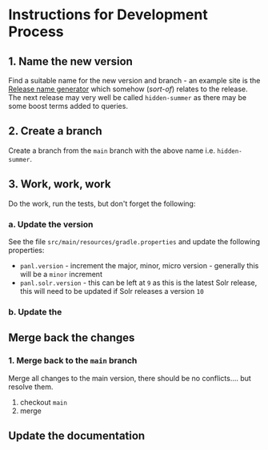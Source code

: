 # Instructions for Development Process

## 1. Name the new version 

Find a suitable name for the new version and branch - an example site is the [Release name generator](https://codesandbox.io/p/sandbox/release-name-generator-5ow5w?file=%2Fsrc%2Findex.js) 
which somehow (_sort-of_) relates to the release.  The next release may very well be called `hidden-summer` as there may 
be some boost terms added to queries.

## 2. Create a branch 

Create a branch from the `main` branch with the above name i.e. `hidden-summer`.

## 3. Work, work, work

Do the work, run the tests, but don't forget the following:

### a. Update the version

See the file `src/main/resources/gradle.properties` and update the following properties:

 - `panl.version` - increment the major, minor, micro version - generally this will be a `minor` increment
 - `panl.solr.version` - this can be left at `9` as this is the latest Solr release, this will need to be updated if Solr releases a version `10`

### b. Update the 

## Merge back the changes

### 1. Merge back to the `main` branch

Merge all changes to the main version, there should be no conflicts....  but resolve them.

1. checkout `main`
2. merge

## Update the documentation

